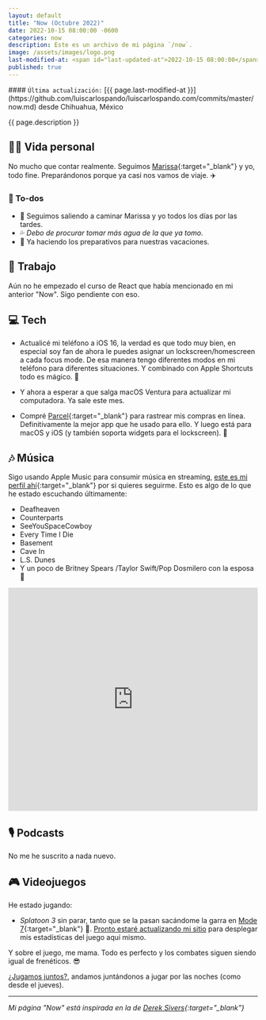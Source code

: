 ```yaml
---
layout: default
title: "Now (Octubre 2022)"
date: 2022-10-15 08:00:00 -0600
categories: now
description: Este es un archivo de mi página `/now`.
image: /assets/images/logo.png
last-modified-at: <span id="last-updated-at">2022-10-15 08:00:00</span>
published: true
---
```


<div class="card last-updated my-3 text-center">
<div class="card-body rounded">
#### <code>Última actualización:</code> [{{ page.last-modified-at }}](https://github.com/luiscarlospando/luiscarlospando.com/commits/master/now.md) desde Chihuahua, México
</div>
</div>

<p class="text-center">{{ page.description }}</p>

## 👦🏻 Vida personal
No mucho que contar realmente. Seguimos [Marissa](https://instragram.com/primitivegirl){:target="_blank"} y yo, todo fine. Preparándonos porque ya casi nos vamos de viaje. ✈️

### 📝 To-dos
- 🚶 Seguimos saliendo a caminar Marissa y yo todos los días por las tardes.
- 💦 *Debo de procurar tomar más agua de la que ya tomo.*
- 🧳 Ya haciendo los preparativos para nuestras vacaciones.

## 💼 Trabajo
Aún no he empezado el curso de React que había mencionado en mi anterior "Now". Sigo pendiente con eso.

## 💻 Tech
- Actualicé mi teléfono a iOS 16, la verdad es que todo muy bien, en especial soy fan de ahora le puedes asignar un lockscreen/homescreen a cada focus mode. De esa manera tengo diferentes modos en mi teléfono para diferentes situaciones. Y combinado con Apple Shortcuts todo es mágico. 📱

- Y ahora a esperar a que salga macOS Ventura para actualizar mi computadora. Ya sale este mes.

- Compré [Parcel](https://parcel.app/){:target="_blank"} para rastrear mis compras en línea. Definitivamente la mejor app que he usado para ello. Y luego está para macOS y iOS (y también soporta widgets para el lockscreen). 🤌

## 🎶 Música
Sigo usando Apple Music para consumir música en streaming, [este es mi perfil ahí](https://music.apple.com/profile/luiscarlospando){:target="_blank"} por si quieres seguirme. Esto es algo de lo que he estado escuchando últimamente:

- Deafheaven
- Counterparts
- SeeYouSpaceCowboy
- Every Time I Die
- Basement
- Cave In
- L.S. Dunes
- Y un poco de Britney Spears /Taylor Swift/Pop Dosmilero con la esposa 💅

<iframe allow="autoplay *; encrypted-media *; fullscreen *; clipboard-write" frameborder="0" height="450" style="width:100%;max-width:1140px;overflow:hidden;background:transparent;" sandbox="allow-forms allow-popups allow-same-origin allow-scripts allow-storage-access-by-user-activation allow-top-navigation-by-user-activation" src="https://embed.music.apple.com/mx/album/the-romance-of-affliction/1585880278?l=en"></iframe>

## 🎙 Podcasts
No me he suscrito a nada nuevo.

## 🎮 Videojuegos
He estado jugando:

- *Splatoon 3* sin parar, tanto que se la pasan sacándome la garra en [Mode 7](https://discord.gg/N2m8gKw){:target="_blank"} 🥲. [Pronto estaré actualizando mi sitio](https:/luiscarlospando.com/nintendo/splatoon/) para desplegar mis estadísticas del juego aquí mismo.

Y sobre el juego, me mama. Todo es perfecto y los combates siguen siendo igual de frenéticos. 😎

[¿Jugamos juntos?](https:/luiscarlospando.com/nintendo/), andamos juntándonos a jugar por las noches (como desde el jueves).

---

*Mi página "Now" está inspirada en la de [Derek Sivers](https://sive.rs/nowff){:target="_blank"}*
